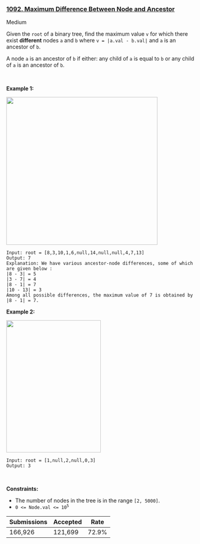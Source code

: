 ### [1092. Maximum Difference Between Node and Ancestor](https://leetcode.com/problems/maximum-difference-between-node-and-ancestor/)

Medium

Given the `` root `` of a binary tree, find the maximum value `` v `` for which there exist __different__ nodes `` a `` and `` b `` where `` v = |a.val - b.val| `` and `` a `` is an ancestor of `` b ``.

A node `` a `` is an ancestor of `` b `` if either: any child of `` a `` is equal to `` b `` or any child of `` a `` is an ancestor of `` b ``.

 

__Example 1:__

<img alt="" src="https://assets.leetcode.com/uploads/2020/11/09/tmp-tree.jpg" style="width: 400px; height: 390px;"/>

```
Input: root = [8,3,10,1,6,null,14,null,null,4,7,13]
Output: 7
Explanation: We have various ancestor-node differences, some of which are given below :
|8 - 3| = 5
|3 - 7| = 4
|8 - 1| = 7
|10 - 13| = 3
Among all possible differences, the maximum value of 7 is obtained by |8 - 1| = 7.
```

__Example 2:__

<img alt="" src="https://assets.leetcode.com/uploads/2020/11/09/tmp-tree-1.jpg" style="width: 250px; height: 349px;"/>

```
Input: root = [1,null,2,null,0,3]
Output: 3
```

 

__Constraints:__

*   The number of nodes in the tree is in the range `` [2, 5000] ``.
*   <code>0 <= Node.val <= 10<sup>5</sup></code>

| Submissions    | Accepted     | Rate   |
| -------------- | ------------ | ------ |
| 166,926 | 121,699 | 72.9% |
